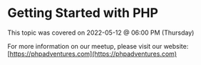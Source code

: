 # Getting Started with PHP

This topic was covered on 2022-05-12 @ 06:00 PM (Thursday)

For more information on our meetup, please visit our website:
[https://phpadventures.com](https://phpadventures.com)
